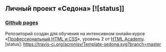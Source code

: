 ## Личный проект «Седона» [![status]]

### [Github pages](https://acronisv.github.io/Template-sedona/)

Репозиторий создан для обучения на интенсивном онлайн‑курсе «[Профессиональный HTML и CSS](https://htmlacademy.ru/intensive/adaptive)», уровень 2 от [HTML Academy](https://htmlacademy.ru).
[status]: https://travis-ci.org/acronisv/Template-sedona.svg?branch=master
